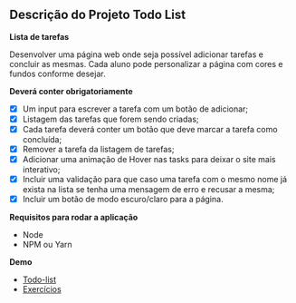 ## Descrição do Projeto Todo List
__Lista de tarefas__

Desenvolver uma página web onde seja possível adicionar tarefas e concluir as mesmas. Cada aluno pode personalizar a página com cores e fundos conforme desejar.

__Deverá conter obrigatoriamente__
+ [X] Um input para escrever a tarefa com um botão de adicionar;
+ [X] Listagem das tarefas que forem sendo criadas;
+ [X] Cada tarefa deverá conter um botão que deve marcar a tarefa como concluída;
+ [X] Remover a tarefa da listagem de tarefas;
+ [X] Adicionar uma animação de Hover nas tasks para deixar o site mais interativo;
+ [X] Incluir uma validação para que caso uma tarefa com o mesmo nome já exista na lista se tenha uma mensagem de erro e recusar a mesma;
+ [X] Incluir um botão de modo escuro/claro para a página.

__Requisitos para rodar a aplicação__
+ Node
+ NPM ou Yarn


__Demo__
- [Todo-list](https://garbin.dev/todo-list/)
- [Exercícios](https://garbin.dev/todo-list/exercicios/lista1/01.html)